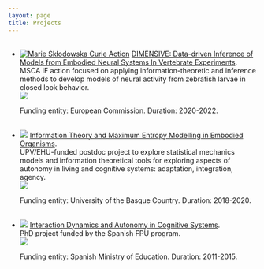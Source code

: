 ```yaml
---
layout: page
title: Projects
---
```


<ul class="posts">

<br>

<li itemscope>
    <a href="/projects/msca.html"><img src="{{ site.github.url }}/assets/img/dimensive-sussex.png" alt="Marie Skłodowska Curie Action"></a>
    <a href="/projects/msca.html">DIMENSIVE: Data-driven Inference of Models from Embodied Neural Systems In Vertebrate Experiments</a>. 
    <br>MSCA IF action focused on applying information-theoretic and inference methods to develop models of neural activity from zebrafish larvae in closed look behavior.
  <br><a href="https://cordis.europa.eu/project/id/892715"><img src="https://img.shields.io/badge/MSCA--IF--2019-grant%20no.%20892715-blue.svg"></a> 
  <p class="post-date"><span>Funding entity: European Commission. Duration: 2020-2022.</span></p>
</li>

<br>

<li itemscope>
    <a href="/projects/ehu.html"><img src="{{ site.github.url }}/assets/img/ehu-project.png"></a>
    <a href="/projects/ehu.html">Information Theory and Maximum Entropy Modelling in Embodied Organisms</a>. 
    <br> UPV/EHU-funded postdoc project to explore statistical mechanics models and information theoretical tools for exploring aspects of autonomy in living and cognitive systems: adaptation, integration, agency.
    <br><a href="https://www.ehu.eus/es/web/ikerketaren-kudeaketa/-/subvencion_especializacion-de-doctores_upv-ehu_2017"><img src="https://img.shields.io/badge/UPV/EHU-ESPDOC17/17-blue.svg"></a> 
  <p class="post-date"><span>Funding entity: University of the Basque Country. Duration: 2018-2020.</span></p>
</li>

<br>

<li itemscope>
    <a href="/projects/phd.html"><img src="{{ site.github.url }}/assets/img/uz-project.png"></a>
    <a href="/projects/phd.html">Interaction Dynamics and Autonomy in Cognitive Systems</a>.
    <br>  PhD project funded by the Spanish FPU program.
    <br><img src="https://img.shields.io/badge/FPU--2010-AP2010--6036-blue.svg">
  <p class="post-date"><span>Funding entity: 
Spanish Ministry of Education. Duration: 2011-2015.</span></p>
</li>
</ul>
